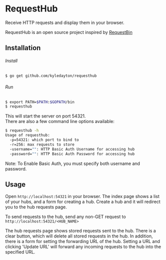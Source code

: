 # RequestHub
Receive HTTP requests and display them in your browser.

RequestHub is an open source project inspired by [RequestBin](http://requestb.in)

## Installation
###### Install
```bash
$ go get github.com/kyledayton/requesthub
```

###### Run
```bash
$ export PATH=$PATH:$GOPATH/bin
$ requesthub
```

This will start the server on port 54321.  
There are also a few command line options available:
```bash
$ requesthub -h
Usage of requesthub:
  -p=54321: which port to bind to
  -r=256: max requests to store
  -username="": HTTP Basic Auth Username for accessing hub
  -password="": HTTP Basic Auth Password for accessing hub
```

Note: To Enable Basic Auth, you must specify both username and password.

## Usage
Open `http://localhost:54321` in your browser. The index page shows a list of your hubs, and a form for creating a hub. Create a hub and it will redirect you to the hub requests page.

To send requests to the hub, send any non-GET request to `http://localhost:54321/<HUB_NAME>`

The hub requests page shows stored requests sent to the hub. There is a clear button, which will delete all stored requests in the hub. In addition, there is a form for setting the forwarding URL of the hub. Setting a URL and clicking 'Update URL' will forward any incoming requests to the hub into the specified URL.
